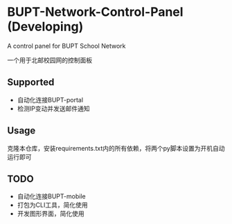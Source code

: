 # BUPT-Network-Control-Panel (Developing)

A control panel for BUPT School Network

一个用于北邮校园网的控制面板

## Supported

- 自动化连接BUPT-portal
- 检测IP变动并发送邮件通知

## Usage

克隆本仓库，安装requirements.txt内的所有依赖，将两个py脚本设置为开机自动运行即可

## TODO

- 自动化连接BUPT-mobile
- 打包为CLI工具，简化使用
- 开发图形界面，简化使用


